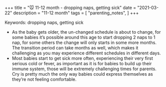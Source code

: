 +++
title = "🐭 11-12 month - dropping naps, getting sick"
date = "2021-03-22"
description = "11-12 month"
tags = [
    "parenting_notes",
]
+++

Keywords: dropping naps, getting sick

* As the baby gets older, the un-changed schedule is about to change, for some babies it’s possible around this age to start dropping 2 naps to 1 nap, for some others the change will only starts in some more months. The transition period can take months as well, which makes it challenging as you may experience different schedules in different days.
* Most babies start to get sick more often, experiencing their very first serious cold or fever, as important as it is for babies to build up their immune system, those will be extremely challenging times for parents. Cry is pretty much the only way babies could express themselves as they’re not feeling comfortable.